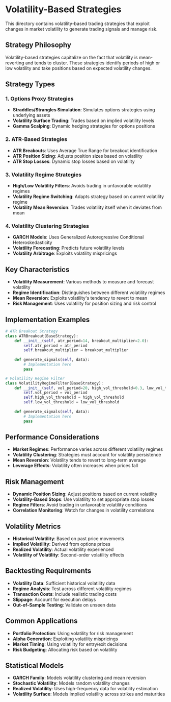 # Volatility-Based Strategies

This directory contains volatility-based trading strategies that exploit changes in market volatility to generate trading signals and manage risk.

## Strategy Philosophy

Volatility-based strategies capitalize on the fact that volatility is mean-reverting and tends to cluster. These strategies identify periods of high or low volatility and take positions based on expected volatility changes.

## Strategy Types

### 1. **Options Proxy Strategies**
- **Straddles/Strangles Simulation**: Simulates options strategies using underlying assets
- **Volatility Surface Trading**: Trades based on implied volatility levels
- **Gamma Scalping**: Dynamic hedging strategies for options positions

### 2. **ATR-Based Strategies**
- **ATR Breakouts**: Uses Average True Range for breakout identification
- **ATR Position Sizing**: Adjusts position sizes based on volatility
- **ATR Stop Losses**: Dynamic stop losses based on volatility

### 3. **Volatility Regime Strategies**
- **High/Low Volatility Filters**: Avoids trading in unfavorable volatility regimes
- **Volatility Regime Switching**: Adapts strategy based on current volatility regime
- **Volatility Mean Reversion**: Trades volatility itself when it deviates from mean

### 4. **Volatility Clustering Strategies**
- **GARCH Models**: Uses Generalized Autoregressive Conditional Heteroskedasticity
- **Volatility Forecasting**: Predicts future volatility levels
- **Volatility Arbitrage**: Exploits volatility mispricings

## Key Characteristics

- **Volatility Measurement**: Various methods to measure and forecast volatility
- **Regime Identification**: Distinguishes between different volatility regimes
- **Mean Reversion**: Exploits volatility's tendency to revert to mean
- **Risk Management**: Uses volatility for position sizing and risk control

## Implementation Examples

```python
# ATR Breakout Strategy
class ATRBreakout(BaseStrategy):
    def __init__(self, atr_period=14, breakout_multiplier=2.0):
        self.atr_period = atr_period
        self.breakout_multiplier = breakout_multiplier
    
    def generate_signals(self, data):
        # Implementation here
        pass

# Volatility Regime Filter
class VolatilityRegimeFilter(BaseStrategy):
    def __init__(self, vol_period=20, high_vol_threshold=0.3, low_vol_threshold=0.1):
        self.vol_period = vol_period
        self.high_vol_threshold = high_vol_threshold
        self.low_vol_threshold = low_vol_threshold
    
    def generate_signals(self, data):
        # Implementation here
        pass
```

## Performance Considerations

- **Market Regimes**: Performance varies across different volatility regimes
- **Volatility Clustering**: Strategies must account for volatility persistence
- **Mean Reversion**: Volatility tends to revert to long-term average
- **Leverage Effects**: Volatility often increases when prices fall

## Risk Management

- **Dynamic Position Sizing**: Adjust positions based on current volatility
- **Volatility-Based Stops**: Use volatility to set appropriate stop losses
- **Regime Filters**: Avoid trading in unfavorable volatility conditions
- **Correlation Monitoring**: Watch for changes in volatility correlations

## Volatility Metrics

- **Historical Volatility**: Based on past price movements
- **Implied Volatility**: Derived from options prices
- **Realized Volatility**: Actual volatility experienced
- **Volatility of Volatility**: Second-order volatility effects

## Backtesting Requirements

- **Volatility Data**: Sufficient historical volatility data
- **Regime Analysis**: Test across different volatility regimes
- **Transaction Costs**: Include realistic trading costs
- **Slippage**: Account for execution delays
- **Out-of-Sample Testing**: Validate on unseen data

## Common Applications

- **Portfolio Protection**: Using volatility for risk management
- **Alpha Generation**: Exploiting volatility mispricings
- **Market Timing**: Using volatility for entry/exit decisions
- **Risk Budgeting**: Allocating risk based on volatility

## Statistical Models

- **GARCH Family**: Models volatility clustering and mean reversion
- **Stochastic Volatility**: Models random volatility changes
- **Realized Volatility**: Uses high-frequency data for volatility estimation
- **Volatility Surface**: Models implied volatility across strikes and maturities
